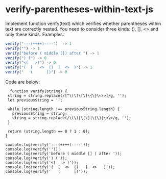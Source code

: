 # verify-parentheses-within-text-js

Implement function verify(text) which verifies whether parentheses within text are correctly nested. You need to consider three kinds: (), [], <> and only these kinds. Examples:
 ```javascript
verify("---(++++)----")  -> 1 
verify("") -> 1 
verify("before ( middle []) after ") -> 1  
verify(") (") -> 0 
verify("<(   >)") -> 0 
verify("(  [   <>  ()  ]  <>  )") -> 1 
verify("   (      [)") -> 0
```

Code are below:  
 ````javscript
   function verify(string) {
  string = string.replace(/[^\(\)\[\]\{\}\<\>]/g, '');
  let previousString = '';

  while (string.length !== previousString.length) {
    previousString = string;
    string = string.replace(/\(\)|\[\]|\{\}|\<\>/g, '');
  }

  return (string.length == 0 ? 1 : 0);
}

console.log(verify('---(++++)----'));
console.log(verify(''));
console.log(verify('before ( middle [] ) after '));
console.log(verify(') ('));
console.log(verify('<(   > )'));
console.log(verify('(  [  <>  ()   ]  <>   )'));
console.log(verify('   (      [)'));
````
